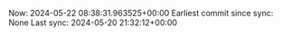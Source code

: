 Now: 2024-05-22 08:38:31.963525+00:00 Earliest commit since sync: None Last sync: 2024-05-20 21:32:12+00:00
